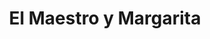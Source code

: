 ---
layout: card_flex_nav
lang: ES
title:  El Maestro y Margarita
isbn: 9788497592260
cover: /assets/images/ES/MM_ES_002_front.jpg
bcover: /assets/images/ES/MM_ES_002_back.jpg
pubyr: 2004
editor: Ed. Lectorum(Mexico) 
acqdt: 12/2019
acqplace: Cadeau Annif. 
contrib: K+kids
---